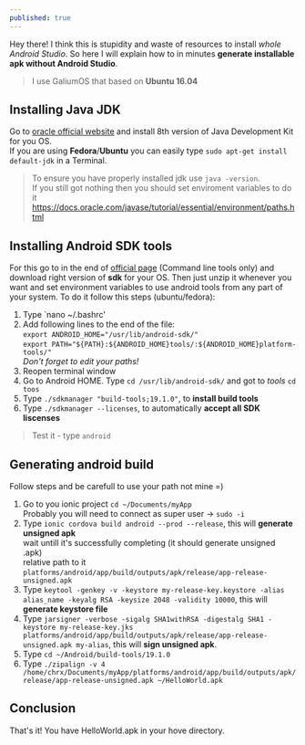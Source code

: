 ```yaml
---
published: true
---
```

Hey there! I think this is stupidity and waste of resources to install _whole Android Studio_.
So here I will explain how to in minutes **generate installable apk without Android Studio**.

> I use GaliumOS that based on **Ubuntu 16.04**

## Installing Java JDK
Go to [oracle official website](http://www.oracle.com/technetwork/java/javase/downloads/jdk8-downloads-2133151.html) and install 8th version of Java Development Kit for you OS.  
If you are using **Fedora**/**Ubuntu** you can easily type `sudo apt-get install default-jdk` in a Terminal.

> To ensure you have properly installed jdk use `java -version`.   
If you still got nothing then you should set enviroment variables to do it https://docs.oracle.com/javase/tutorial/essential/environment/paths.html 

## Installing Android SDK tools
For this go to in the end of [official page](https://developer.android.com/studio/) (Command line tools only) and download right version of **sdk** for your OS.
Then just unzip it whenever you want and set environment variables to use android tools from any part of your system. To do it follow this steps (ubuntu/fedora):
1. Type `nano ~/.bashrc'
2. Add  following lines to the end of the file:  
`export ANDROID_HOME="/usr/lib/android-sdk/"`  
`export PATH="${PATH}:${ANDROID_HOME}tools/:${ANDROID_HOME}platform-tools/"`  
_Don't forget to edit your paths!_
3. Reopen terminal window
4. Go to Android HOME. Type `cd /usr/lib/android-sdk/` and got to _tools_ `cd toos`
5. Type `./sdkmanager "build-tools;19.1.0"`, to **install build tools**
6. Type `./sdkmanager --licenses`, to automatically **accept all SDK liscenses**

> Test it - type `android`

## Generating android build
Follow steps and be carefull to use your path not mine =)
1. Go to you ionic project `cd ~/Documents/myApp`  
Probably you will need to connect as super user -> `sudo -i`
2. Type `ionic cordova build android --prod --release`, this will **generate unsigned apk**  
wait untill it's successfully completing (it should generate unsigned .apk)  
relative path to it `platforms/android/app/build/outputs/apk/release/app-release-unsigned.apk`
3. Type `keytool -genkey -v -keystore my-release-key.keystore -alias alias_name -keyalg RSA -keysize 2048 -validity 10000`, this will **generate keystore file**
4. Type `jarsigner -verbose -sigalg SHA1withRSA -digestalg SHA1 -keystore my-release-key.jks platforms/android/app/build/outputs/apk/release/app-release-unsigned.apk my-alias`, this will **sign unsigned apk**.
5. Type `cd ~/Android/build-tools/19.1.0` 
6. Type `./zipalign -v 4 /home/chrx/Documents/myApp/platforms/android/app/build/outputs/apk/release/app-release-unsigned.apk ~/HelloWorld.apk`

## Conclusion
That's it! You have HelloWorld.apk in your hove directory.
